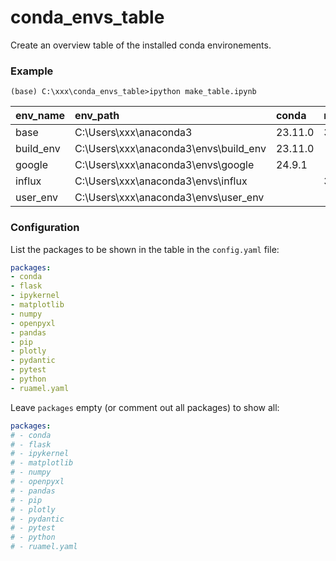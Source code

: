 # conda_envs_table
Create an overview table of the installed conda environements.

### Example
```
(base) C:\xxx\conda_envs_table>ipython make_table.ipynb
```
| env_name   | env_path                                | conda   | matplotlib   | pandas   | python   | plotly   | openpyxl   | flask   | pytest   | ipykernel   | ruamel.yaml   | pip    | pydantic   | numpy   |
|:-----------|:----------------------------------------|:--------|:-------------|:---------|:---------|:---------|:-----------|:--------|:---------|:------------|:--------------|:-------|:-----------|:--------|
| base       | C:\Users\xxx\anaconda3                | 23.11.0 | 3.7.2        | 2.0.3    | 3.11.5   | 5.9.0    | 3.0.10     | 2.2.2   | 7.4.0    | 6.25.0      | 0.17.21       | 23.2.1 | 1.10.8     | 1.24.3  |
| build_env  | C:\Users\xxx\anaconda3\envs\build_env | 23.11.0 |              |          | 3.11.7   |          |            |         |          |             | 0.18.5        | 23.3.1 |            |         |
| google     | C:\Users\xxx\anaconda3\envs\google    | 24.9.1  |              |          | 3.11.10  |          |            |         |          | 6.29.5      | 0.18.6        | 24.2   |            |         |
| influx     | C:\Users\xxx\anaconda3\envs\influx    |         | 3.8.3        | 2.2.1    | 3.12.2   | 5.21.0   | 3.1.2      |         |          | 6.29.3      | 0.18.6        | 24.0   | 2.6.3      | 1.26.4  |
| user_env   | C:\Users\xxx\anaconda3\envs\user_env  |         |              |          | 3.12.0   |          |            |         |          |             |               | 23.3.2 |            |         |

### Configuration
List the packages to be shown in the table in the `config.yaml` file:
```yaml
packages:
- conda
- flask
- ipykernel
- matplotlib
- numpy
- openpyxl
- pandas
- pip
- plotly
- pydantic
- pytest
- python
- ruamel.yaml
```

Leave `packages` empty (or comment out all packages) to show all:
```yaml
packages:
# - conda
# - flask
# - ipykernel
# - matplotlib
# - numpy
# - openpyxl
# - pandas
# - pip
# - plotly
# - pydantic
# - pytest
# - python
# - ruamel.yaml
```